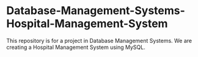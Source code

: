 # Database-Management-Systems-Hospital-Management-System
This repository is for a project in Database Management Systems. We are creating a Hospital Management System using MySQL.
